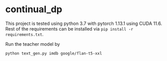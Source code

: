 # continual_dp

This project is tested using python 3.7 with pytorch 1.13.1 using CUDA 11.6. Rest of the requirements can be installed via `pip install -r requirements.txt`. 


Run the teacher model by 
```
python text_gen.py imdb google/flan-t5-xxl
```